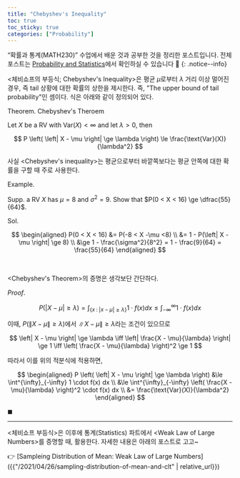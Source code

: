 ```yaml
---
title: "Chebyshev's Inequality"
toc: true
toc_sticky: true
categories: ["Probability"]
---
```


“확률과 통계(MATH230)” 수업에서 배운 것과 공부한 것을 정리한 포스트입니다. 전체 포스트는 [Probability and Statistics](https://bluehorn07.github.io/categories/probability-and-statistics)에서 확인하실 수 있습니다 🎲
{: .notice--info}

\<체비쇼프의 부등식; Chebyshev's Inequality\>은 평균 $\mu$로부터 $\lambda$ 거리 이상 멀어진 경우, 즉 tail 상황에 대한 확률의 상한을 제시한다. 즉, "The upper bound of tail probability"인 셈이다. 식은 아래와 같이 정의되어 있다.

<div class="notice" markdown="1">

<span class="statement-title">Theorem.</span> Chebyshev's Theroem<br>

Let $X$ be a RV with $\text{Var}(X) < \infty$ and let $\lambda > 0$, then

$$
P \left( \left| X - \mu \right| \ge \lambda \right) \le \frac{\text{Var}(X)}{\lambda^2}
$$

</div>

사실 \<Chebyshev's inequality\>는 평균으로부터 바깥쪽보다는 평균 안쪽에 대한 확률을 구할 때 주로 사용한다.

<div class="example" markdown="1">

<span class="statement-title">Example.</span><br>

Supp. a RV $X$ has $\mu = 8$ and $\sigma^2 = 9$. Show that $P(0 < X < 16) \ge \dfrac{55}{64}$.

</div>

Sol.

$$
\begin{aligned}
P(0 < X < 16) &= P(-8 < X -\mu <8) \\
&= 1 - P(\left| X - \mu \right| \ge 8) \\
&\ge 1 - \frac{\sigma^2}{8^2} = 1 - \frac{9}{64} = \frac{55}{64}
\end{aligned}
$$

<br/>

\<Chebyshev's Theorem\>의 증명은 생각보단 간단하다.

<div class="notice" markdown="1">

<span class="statement-title">*Proof*.</span><br>

$$
P \left( \left| X - \mu \right| \ge \lambda \right) = \int_{\{ x \; : \; \left| x - \mu \right| \ge \lambda \}} 1 \cdot f(x) dx \le \int^{\infty}_{-\infty} 1 \cdot f(x) dx
$$

이때, $P \left( \left\| X - \mu \right\| \ge \lambda \right)$에서 $\left\| X - \mu \right\| \ge \lambda$라는 조건이 있으므로

$$
\left| X - \mu \right| \ge \lambda \iff \left| \frac{X - \mu}{\lambda} \right| \ge 1 \iff \left( \frac{X - \mu}{\lambda} \right)^2 \ge 1
$$

따라서 이를 위의 적분식에 적용하면,

$$
\begin{aligned}
P \left( \left| X - \mu \right| \ge \lambda \right) &\le \int^{\infty}_{-\infty} 1 \cdot f(x) dx \\
&\le \int^{\infty}_{-\infty} \left( \frac{X - \mu}{\lambda} \right)^2 \cdot f(x) dx \\
&= \frac{\text{Var}(X)}{\lambda^2}
\end{aligned}
$$

$\blacksquare$

</div>

<hr/>

\<체비쇼프 부등식\>은 이후에 통계(Statistics) 파트에서 \<Weak Law of Large Numbers\>를 증명할 때, 활용한다. 자세한 내용은 아래의 포스트로 고고~

👉 [Sampleing Distribution of Mean: Weak Law of Large Numbers]({{"/2021/04/26/sampling-distribution-of-mean-and-clt" | relative_url}})
